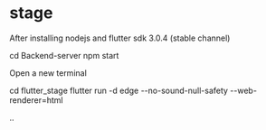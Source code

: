 # stage

After installing nodejs and flutter sdk 3.0.4 (stable channel)

cd Backend-server
npm start

Open a new terminal

cd flutter_stage
flutter run -d edge --no-sound-null-safety --web-renderer=html

..